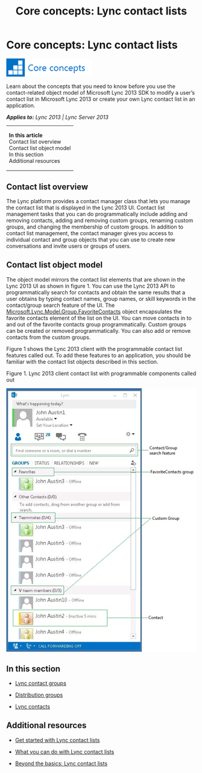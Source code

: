 ﻿---
title: 'Core concepts: Lync contact lists'
TOCTitle: Lync contact lists
ms:assetid: 1c93bc2a-c228-497f-8b2c-62a5fa7f24b2
ms:mtpsurl: https://msdn.microsoft.com/en-us/library/JJ937275(v=office.15)
ms:contentKeyID: 50877093
ms.date: 07/24/2014
mtps_version: v=office.15
---

# Core concepts: Lync contact lists

![Core concepts](images/JJ933133.mod_icon_CoreConcepts_long(Office.15).png "Core concepts")

Learn about the concepts that you need to know before you use the contact-related object model of Microsoft Lync 2013 SDK to modify a user’s contact list in Microsoft Lync 2013 or create your own Lync contact list in an application.


_**Applies to:** Lync 2013 | Lync Server 2013_

<table>
<colgroup>
<col style="width: 100%" />
</colgroup>
<tbody>
<tr class="odd">
<td><p><strong>In this article</strong><br />
Contact list overview<br />
Contact list object model<br />
In this section<br />
Additional resources</p></td>
</tr>
</tbody>
</table>


## Contact list overview

The Lync platform provides a contact manager class that lets you manage the contact list that is displayed in the Lync 2013 UI. Contact list management tasks that you can do programmatically include adding and removing contacts, adding and removing custom groups, renaming custom groups, and changing the membership of custom groups. In addition to contact list management, the contact manager gives you access to individual contact and group objects that you can use to create new conversations and invite users or groups of users.

## Contact list object model

The object model mirrors the contact list elements that are shown in the Lync 2013 UI as shown in figure 1. You can use the Lync 2013 API to programmatically search for contacts and obtain the same results that a user obtains by typing contact names, group names, or skill keywords in the contact/group search feature of the UI. The [Microsoft.Lync.Model.Group.FavoriteContacts](favoritecontacts-class-microsoft-lync-model-group_2.md) object encapsulates the favorite contacts element of the list on the UI. You can move contacts in to and out of the favorite contacts group programmatically. Custom groups can be created or removed programmatically. You can also add or remove contacts from the custom groups.

Figure 1 shows the Lync 2013 client with the programmable contact list features called out. To add these features to an application, you should be familiar with the contact list objects described in this section.

Figure 1. Lync 2013 client contact list with programmable components called out

  
![Lync 2013 client with contact list elements named](images/JJ937275.LyncClientSDK_LyncContactList(Office.15).jpg "Lync 2013 client with contact list elements named")

## In this section

  - [Lync contact groups](lync-contact-groups.md)

  - [Distribution groups](distribution-groups.md)

  - [Lync contacts](lync-contacts.md)

## Additional resources

  - [Get started with Lync contact lists](get-started-with-lync-contact-lists.md)

  - [What you can do with Lync contact lists](what-you-can-do-with-lync-contact-lists.md)

  - [Beyond the basics: Lync contact lists](beyond-the-basics-lync-contact-lists.md)

